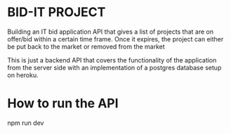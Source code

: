 # BID-IT PROJECT

Building an IT bid application API that gives a list of projects that are on offer/bid within a certain time frame.
Once it expires, the project can either be put back to the market or removed from the market

This is just a backend API that covers the functionality of the application from the server side with an implementation of a postgres database setup on heroku.

# How to run the API

npm run dev
